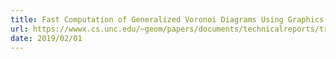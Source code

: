 ```yaml
---
title: Fast Computation of Generalized Voronoi Diagrams Using Graphics Hardware (pdf)
url: https://wwwx.cs.unc.edu/~geom/papers/documents/technicalreports/tr99011.pdf
date: 2019/02/01
---
```

